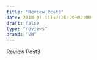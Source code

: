 ```yaml
---
title: "Review Post3"
date: 2018-07-11T17:26:20+02:00
draft: false
type: "reviews"
brand: "VW"
---
```


Review Post3
